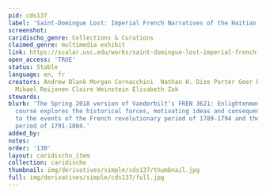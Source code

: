 ```yaml
---
pid: cds137
label: 'Saint-Domingue Lost: Imperial French Narratives of the Haitian Revolution'
screenshot: 
caridischo_genre: Collections & Curations
claimed_genre: multimedia exhibit
link: https://scalar.usc.edu/works/saint-domingue-lost-imperial-french-narratives-of-the-haitian-revolution/index
open_access: 'TRUE'
status: Stable
language: en, fr
creators: Andrew Blank Morgan Cornacchini  Nathan H. Dize Porter Geer Paul Miller
  Mikael Reijonen Claire Weinstein Elisabeth Zak
stewards: 
blurb: 'The Spring 2018 version of Vanderbilt’s FREN 3621: Enlightenment and Revolution
  course explores the historical forces, motivating ideas and consequences relating
  to the events of the French revolutionary period of 1789-1794 and the Haitian revolutionary
  period of 1791-1804.'
added_by: 
notes: 
order: '130'
layout: caridischo_item
collection: caridischo
thumbnail: img/derivatives/simple/cds137/thumbnail.jpg
full: img/derivatives/simple/cds137/full.jpg
---
```

